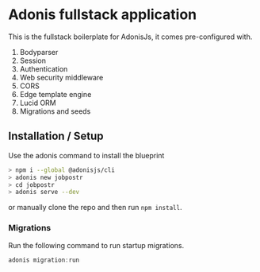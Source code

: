 # Adonis fullstack application

This is the fullstack boilerplate for AdonisJs, it comes pre-configured with.

1. Bodyparser
2. Session
3. Authentication
4. Web security middleware
5. CORS
6. Edge template engine
7. Lucid ORM
8. Migrations and seeds

## Installation / Setup

Use the adonis command to install the blueprint

```bash
> npm i --global @adonisjs/cli
> adonis new jobpostr
> cd jobpostr
> adonis serve --dev
```

or manually clone the repo and then run `npm install`.


### Migrations

Run the following command to run startup migrations.

```js
adonis migration:run
```
